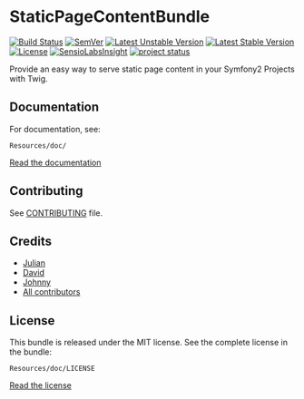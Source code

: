 # StaticPageContentBundle

[![Build Status]](https://travis-ci.org/c33s/StaticPageContentBundle)
[![SemVer]](http://semver.org)
[![Latest Unstable Version]](https://packagist.org/packages/c33s/static-page-content-bundle) 
[![Latest Stable Version]](https://packagist.org/packages/c33s/static-page-content-bundle) 
[![License]](https://packagist.org/packages/c33s/static-page-content-bundle) 
[![SensioLabsInsight]](https://insight.sensiolabs.com/projects/7187788e-a842-4ee6-a2e0-58f4c2809f14)
[![project status]](http://stillmaintained.com/c33s/StaticPageContentBundle)

Provide an easy way to serve static page content in your Symfony2 Projects with
Twig.

## Documentation

For documentation, see:

    Resources/doc/

[Read the documentation](Resources/doc/index.md)


## Contributing

See [CONTRIBUTING](Resources/doc/CONTRIBUTING.md) file.

Credits
-------

* [Julian](https://github.com/c33s)
* [David](https://github.com/vworldat)
* [Johnny](https://github.com/jrobeson)
* [All contributors](https://github.com/c33s/StaticPageContentBundle/contributors)


License
-------

This bundle is released under the MIT license. See the complete license in the
bundle:

    Resources/doc/LICENSE

[Read the license](Resources/doc/LICENSE)


[Build Status]:            https://img.shields.io/travis/c33s/StaticPageContentBundle.svg
[SemVer]:                  https://img.shields.io/:semver-master-orange.svg
[Latest Stable Version]:   https://poser.pugx.org/c33s/static-page-content-bundle/v/stable.png
[Latest Unstable Version]: https://poser.pugx.org/c33s/static-page-content-bundle/v/unstable.png
[License]:                 https://poser.pugx.org/c33s/static-page-content-bundle/license.png
[SensioLabsInsight]:       https://insight.sensiolabs.com/projects/7187788e-a842-4ee6-a2e0-58f4c2809f14/mini.png
[project status]:          http://stillmaintained.com/c33s/StaticPageContentBundle.png
[Packagist Version]:       http://img.shields.io/packagist/v/c33s/static-page-content-bundle.svg
[Packagist License]:       http://img.shields.io/packagist/l/c33s/static-page-content-bundle.svg

[link_doc]: Resources/doc/index.md
